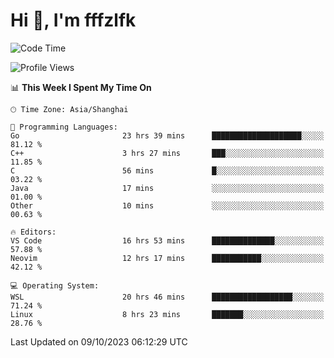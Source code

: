 # Hi 👋, I'm fffzlfk

<!--START_SECTION:waka-->
![Code Time](http://img.shields.io/badge/Code%20Time-493%20hrs%2039%20mins-blue)

![Profile Views](http://img.shields.io/badge/Profile%20Views-0-blue)

📊 **This Week I Spent My Time On** 

```text
🕑︎ Time Zone: Asia/Shanghai

💬 Programming Languages: 
Go                       23 hrs 39 mins      ████████████████████░░░░░   81.12 % 
C++                      3 hrs 27 mins       ███░░░░░░░░░░░░░░░░░░░░░░   11.85 % 
C                        56 mins             █░░░░░░░░░░░░░░░░░░░░░░░░   03.22 % 
Java                     17 mins             ░░░░░░░░░░░░░░░░░░░░░░░░░   01.00 % 
Other                    10 mins             ░░░░░░░░░░░░░░░░░░░░░░░░░   00.63 % 

🔥 Editors: 
VS Code                  16 hrs 53 mins      ██████████████░░░░░░░░░░░   57.88 % 
Neovim                   12 hrs 17 mins      ███████████░░░░░░░░░░░░░░   42.12 % 

💻 Operating System: 
WSL                      20 hrs 46 mins      ██████████████████░░░░░░░   71.24 % 
Linux                    8 hrs 23 mins       ███████░░░░░░░░░░░░░░░░░░   28.76 % 
```


 Last Updated on 09/10/2023 06:12:29 UTC
<!--END_SECTION:waka-->
